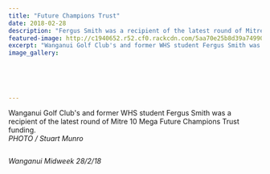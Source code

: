 ```yaml
---
title: "Future Champions Trust"
date: 2018-02-28
description: "Fergus Smith was a recipient of the latest round of Mitre 10 Mega Future Champions Trust funding..."
featured-image: http://c1940652.r52.cf0.rackcdn.com/5aa70e25b8d39a7499000b49/Fergus-Smith-Chron-29-July.jpg
excerpt: "Wanganui Golf Club's and former WHS student Fergus Smith was a recipient of the latest round of Mitre 10 Mega Future Champions Trust funding."
image_gallery:
    
    
    
    
    
---
```


<p>Wanganui Golf Club's and former WHS student Fergus Smith was a recipient of the latest round of Mitre 10 Mega Future Champions Trust funding.<br /><em>PHOTO / Stuart Munro</em></p>
<p><img src=http://c1940652.r52.cf0.rackcdn.com/5aa70f10ff2a7c6bfc000b2a/Fergus-Smith-future-champs-trust-midweek-28-feb.jpg alt="" /></p>
<p><em>Wanganui Midweek 28/2/18</em></p>

